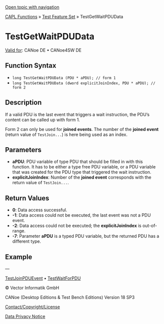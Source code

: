 [Open topic with navigation](../../../../../CANoeDEFamily.htm#Topics/CAPLFunctions/Test/Functions/CAPLfunctionTestGetWaitPDUData.md)

[CAPL Functions](../../CAPLfunctions.md) » [Test Feature Set](../CAPLfunctionsTFSOverview.md) » TestGetWaitPDUData

# TestGetWaitPDUData

[Valid for](../../../Shared/FeatureAvailability.md): CANoe DE • CANoe4SW DE

## Function Syntax

- `long TestGetWaitPDUData (PDU * aPDU); // form 1`
- `long TestGetWaitPDUData (dword explicitJoinIndex, PDU * aPDU); // form 2`

## Description

If a valid PDU is the last event that triggers a wait instruction, the PDU’s content can be called up with form 1.

Form 2 can only be used for **joined events**. The number of the **joined event** (return value of `TestJoin...`) is here being used as an index.

## Parameters

- **aPDU**: PDU variable of type PDU that should be filled in with this function. It has to be either a type free PDU variable, or a PDU variable that was created for the PDU type that triggered the wait instruction.
- **explicitJoinIndex**: Number of the **joined event** corresponds with the return value of `TestJoin...`.

## Return Values

- **0**: Data access successful.
- **-1**: Data access could not be executed, the last event was not a PDU event.
- **-2**: Data access could not be executed; the **explicitJoinIndex** is out-of-range.
- **-7**: Parameter **aPDU** is a typed PDU variable, but the returned PDU has a different type.

## Example

—

[TestJoinPDUEvent](CAPLfunctionTestJoinPDUEvent.md) • [TestWaitForPDU](CAPLfunctionTestWaitForPDU.md)

© Vector Informatik GmbH

CANoe (Desktop Editions & Test Bench Editions) Version 18 SP3

[Contact/Copyright/License](../../../Shared/ContactCopyrightLicense.md)

[Data Privacy Notice](https://www.vector.com/int/en/company/get-info/privacy-policy/)